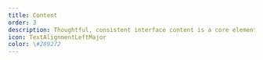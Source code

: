 ```yaml
---
title: Content
order: 3
description: Thoughtful, consistent interface content is a core element of a well-designed user experience.
icon: TextAlignmentLeftMajor
color: \#289272
---
```

